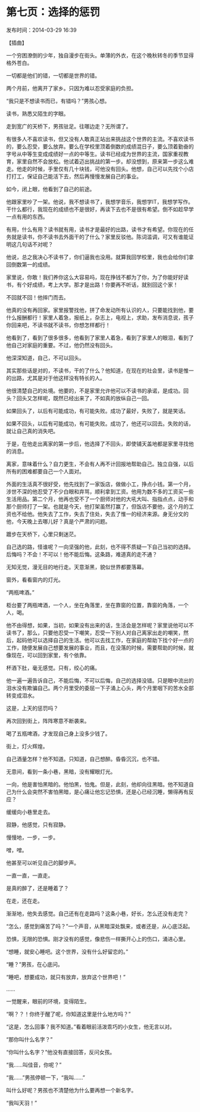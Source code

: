 # 第七页：选择的惩罚

<note>
    <p>
        发布时间：2014-03-29 16:39
    </p>
</note>

【插曲】

一个穷困潦倒的少年，独自漫步在街头。单薄的外衣，在这个晚秋转冬的季节显得格外苍白。

一切都是他们的错，一切都是世界的错。

两个月前，他离开了家乡。只因为难以忍受家庭的负担。

“我只是不想读书而已，有错吗？”男孩心想。

读书，熟悉又陌生的字眼。

走到宽广的天桥下，男孩驻足。往哪边走？无所谓了。

有很多人不喜欢读书，但又没有人敢真正站出来挑战这个世界的主流。不喜欢读书的，要么忍受，要么放弃。要么在学校里顶着倒数的成绩混日子，要么顶着勤奋的字号从中等生变成成绩好一点的中等生。读书已经成为世界的主流，国家重视教育，家里自然不会放松。他试着迈出挑战的第一步。却没想到，原来第一步这么难走。他走的时候，手里仅有几十块钱，可他没有回头。他想，自己可以先找个小店打打工，保证自己能活下去，然后再慢慢发展自己的事业。

如今，闭上眼，他看到了自己的前途。

他跟家里吵了一架。他说，我不想读书了，我想学音乐，我想学IT，我想学写作。干什么都行，我现在的成绩也不是很好，再读下去也不是很有希望。倒不如趁早学一点有用的东西。

有用，什么有用？读书就有用，读书才是最好的出路，读书才有希望。你现在的任务就是读书，你不读书去外面干的了什么？家里反驳他。陈词滥调，可又有谁能证明这几句话不对呢？

他说，总之我决心不读书了，你们逼我也没用。就算我回学校里，我也会给你们拿回倒数第一的成绩。

家里说，你敢！我们养你这么大容易吗，现在挣钱不都为了你，为了你能好好读书，有个好成绩，考上大学。那才是出路！你要再不听话，就别回这个家！

不回就不回！他摔门而去。

他真的没有再回家。家里报警找他，拼了命发动所有认识的人，只要能找到他，要什么报酬都行！家里人着急，报纸上，杂志上，电视上，求助，发布消息说，孩子你回来吧，不读书就不读书，你想怎样都行！

他看到了，看到了很多很多，他看到了家里人着急，看到了家里人的眼泪，看到了他自己对家庭的重要。不过，他仍然没有回头。

他深深知道，自己，不可以回头。

其实那些话是对的，不读书，干的了什么？他知道，在现在的社会里，读书是惟一的出路，尤其是对于他这样没有特长的人。

他很清楚自己的处境。他要的，不是家里允许他可以不读书的承诺，是成功。回头？回头又怎样呢，既然已经出来了，不如真的放纵自己一回。

如果回头了，以后有可能成功，有可能失败。成功了最好，失败了，就是笑话。

如果不回头，以后有可能成功，有可能失败。成功了，他还可以回去。失败的话，就让自己真的消失吧。

于是，在他走出离家的第一步后，他选择了不回头，即使铺天盖地都是家里寻找他的消息。

离家，意味着什么？自力更生，不会有人再不计回报地帮助自己。独立自强，以后所有的困难都要自己一个人面对。

外面的生活真不很好受，他先找到了一家饭店，做做小工，挣点小钱。第一个月，涉世不深的他忍受了不少白眼和弃骂，顺利拿到工资。他用为数不多的工资买一些生活用品。第二个月，他再也受不了一个厨师对他的大吼大叫、指指点点，动手和那个厨师打了一架。也就是今天，他打架虽然打赢了，但饭店不要他，这个月的工资也不给他。他失去了工作，失去了住处，失去了惟一的经济来源。身无分文的他，今天晚上去哪儿好？真是个严肃的问题。

踱步在天桥下，心里只剩迷茫。

自己选的路，怪谁呢？一向坚强的他，此刻，也不得不质疑一下自己当初的选择。后悔吗？不会！不可以！他不能后悔。这条路，难道真的走不通？

无知无觉，漫无目的地行走。天意渐黑，貌似世界都要落幕。

窗外，看看窗内的灯光。

“两瓶啤酒。”

柜台要了两瓶啤酒，一个人，坐在角落里，坐在靠窗的位置，靠窗的角落，一个人，喝。

他不由得想，如果，当初，如果没有出来的话，生活会是怎样呢？家里说他可以不读书了，那么，只要他忍受一下嘲笑，忍受一下别人对自己离家出走的嘲笑，然后，起码他可以选择自己的生活。他可以去找工作，在家庭的帮助下找个好一点的工作，随便发展自己想要发展的事业，而且，在没落的时候，需要帮助的时候，就像现在，可以回到家里，有个依靠。

杯酒下肚，毫无感觉。只有，绞心的痛。

他一遍一遍告诉自己，不能后悔，不可以后悔，自己的选择没错。只是眼中流出的泪水没有欺骗自己。两个月里受的委屈一下子涌上心头，两个月里咽下的苦水全部转变成泪水。

这是，上天的惩罚吗？

再次回到街上，阵阵寒意不断袭来。

喝了五瓶啤酒，才发现自己身上没多少钱了。

街上，灯火辉煌。

自己酒量怎样？他不知道。只知道，自己想醉。昏昏沉沉，也不错。

无意间，看到一条小巷，黑暗，没有耀眼灯光。

一向，他是害怕黑暗的。他怕黑，怕鬼。但是，此刻，他却向往黑暗。他不知道自己为什么会突然不害怕黑暗，是心痛让他忘记恐惧，还是心已经沉睡，懒得再有反应？

缓缓向小巷里走去。

寂静，他感觉，只有寂静。

慢慢地，一步，一步。

噌，噌。

他甚至可以听见自己的脚步声。

一直一直，一直走。

是真的醉了，还是睡着了？

在走，还在走。

渐渐地，他失去感觉。自己还有在走路吗？这条小巷，好长，怎么还没有走完？

“怎么，感觉到痛苦了吗？”一个声音，从黑暗深处飘来，或者还是，从心底泛起。

恐惧，无限的恐惧。刚才没有的感觉，像悲伤一样撕开心上的伤口，涌进心里。

“想睡，就安心睡吧。这个世界，没有什么好留恋的。”

“睡？”男孩，在心底问。

“睡吧，想要成功，就只有放弃，放弃这个世界吧！”

……

一觉醒来，眼前的环境，变得陌生。

“啊？？！你终于醒了呢，你知道这里是什么地方吗？”

“这是，怎么回事？我不知道。”看着眼前活泼乖巧的小女生，他无言以对。

“那你叫什么名字？”

“你叫什么名字？”他没有直接回答，反问女孩。

“我……叫佳音，你呢？”

“我……”男孩停顿一下，“我叫……”

叫什么好呢？男孩也不清楚他为什么要再想一个新名字。

“我叫天羽！”